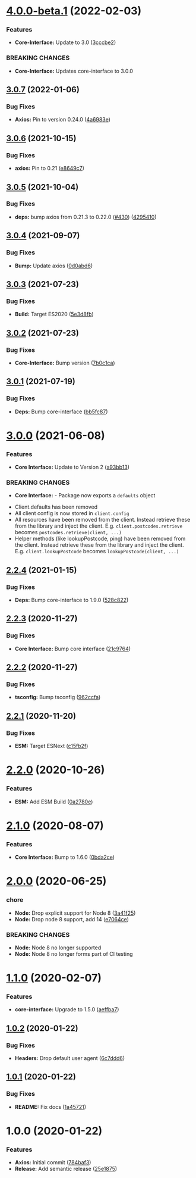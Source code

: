 # [4.0.0-beta.1](https://github.com/ideal-postcodes/core-axios/compare/3.0.7...4.0.0-beta.1) (2022-02-03)


### Features

* **Core-Interface:** Update to 3.0 ([3cccbe2](https://github.com/ideal-postcodes/core-axios/commit/3cccbe2))


### BREAKING CHANGES

* **Core-Interface:** Updates core-interface to 3.0.0

## [3.0.7](https://github.com/ideal-postcodes/core-axios/compare/3.0.6...3.0.7) (2022-01-06)


### Bug Fixes

* **Axios:** Pin to version 0.24.0 ([4a6983e](https://github.com/ideal-postcodes/core-axios/commit/4a6983e))

## [3.0.6](https://github.com/ideal-postcodes/core-axios/compare/3.0.5...3.0.6) (2021-10-15)


### Bug Fixes

* **axios:** Pin to 0.21 ([e8649c7](https://github.com/ideal-postcodes/core-axios/commit/e8649c7))

## [3.0.5](https://github.com/ideal-postcodes/core-axios/compare/3.0.4...3.0.5) (2021-10-04)


### Bug Fixes

* **deps:** bump axios from 0.21.3 to 0.22.0 ([#430](https://github.com/ideal-postcodes/core-axios/issues/430)) ([4295410](https://github.com/ideal-postcodes/core-axios/commit/4295410))

## [3.0.4](https://github.com/ideal-postcodes/core-axios/compare/3.0.3...3.0.4) (2021-09-07)


### Bug Fixes

* **Bump:** Update axios ([0d0abd6](https://github.com/ideal-postcodes/core-axios/commit/0d0abd6))

## [3.0.3](https://github.com/ideal-postcodes/core-axios/compare/3.0.2...3.0.3) (2021-07-23)


### Bug Fixes

* **Build:** Target ES2020 ([5e3d8fb](https://github.com/ideal-postcodes/core-axios/commit/5e3d8fb))

## [3.0.2](https://github.com/ideal-postcodes/core-axios/compare/3.0.1...3.0.2) (2021-07-23)


### Bug Fixes

* **Core-Interface:** Bump version ([7b0c1ca](https://github.com/ideal-postcodes/core-axios/commit/7b0c1ca))

## [3.0.1](https://github.com/ideal-postcodes/core-axios/compare/3.0.0...3.0.1) (2021-07-19)


### Bug Fixes

* **Deps:** Bump core-interface ([bb5fc87](https://github.com/ideal-postcodes/core-axios/commit/bb5fc87))

# [3.0.0](https://github.com/ideal-postcodes/core-axios/compare/2.2.4...3.0.0) (2021-06-08)


### Features

* **Core Interface:** Update to Version 2 ([a93bb13](https://github.com/ideal-postcodes/core-axios/commit/a93bb13))


### BREAKING CHANGES

* **Core Interface:** - Package now exports a `defaults` object
- Client.defaults has been removed
- All client config is now stored in `client.config`
- All resources have been removed from the client. Instead retrieve
these from the library and inject the client. E.g.
`client.postcodes.retrieve` becomes `postcodes.retrieve(client, ...)`
- Helper methods (like lookupPostcode, ping) have been removed from the client.
Instead retrieve these from the library and inject the client. E.g.
`client.lookupPostcode` becomes `lookupPostcode(client, ...)`

## [2.2.4](https://github.com/ideal-postcodes/core-axios/compare/2.2.3...2.2.4) (2021-01-15)


### Bug Fixes

* **Deps:** Bump core-interface to 1.9.0 ([528c822](https://github.com/ideal-postcodes/core-axios/commit/528c822))

## [2.2.3](https://github.com/ideal-postcodes/core-axios/compare/2.2.2...2.2.3) (2020-11-27)


### Bug Fixes

* **Core Interface:** Bump core interface ([21c9764](https://github.com/ideal-postcodes/core-axios/commit/21c9764))

## [2.2.2](https://github.com/ideal-postcodes/core-axios/compare/2.2.1...2.2.2) (2020-11-27)


### Bug Fixes

* **tsconfig:** Bump tsconfig ([962ccfa](https://github.com/ideal-postcodes/core-axios/commit/962ccfa))

## [2.2.1](https://github.com/ideal-postcodes/core-axios/compare/2.2.0...2.2.1) (2020-11-20)


### Bug Fixes

* **ESM:** Target ESNext ([c15fb2f](https://github.com/ideal-postcodes/core-axios/commit/c15fb2f))

# [2.2.0](https://github.com/ideal-postcodes/core-axios/compare/2.1.0...2.2.0) (2020-10-26)


### Features

* **ESM:** Add ESM Build ([0a2780e](https://github.com/ideal-postcodes/core-axios/commit/0a2780e))

# [2.1.0](https://github.com/ideal-postcodes/core-axios/compare/2.0.0...2.1.0) (2020-08-07)


### Features

* **Core Interface:** Bump to 1.6.0 ([0bda2ce](https://github.com/ideal-postcodes/core-axios/commit/0bda2ce))

# [2.0.0](https://github.com/ideal-postcodes/core-axios/compare/1.1.0...2.0.0) (2020-06-25)


### chore

* **Node:** Drop explicit support for Node 8 ([3a41f25](https://github.com/ideal-postcodes/core-axios/commit/3a41f25))
* **Node:** Drop node 8 support, add 14 ([e7064ce](https://github.com/ideal-postcodes/core-axios/commit/e7064ce))


### BREAKING CHANGES

* **Node:** Node 8 no longer supported
* **Node:** Node 8 no longer forms part of CI testing

# [1.1.0](https://github.com/ideal-postcodes/core-axios/compare/1.0.2...1.1.0) (2020-02-07)


### Features

* **core-interface:** Upgrade to 1.5.0 ([aeffba7](https://github.com/ideal-postcodes/core-axios/commit/aeffba7))

## [1.0.2](https://github.com/ideal-postcodes/core-axios/compare/1.0.1...1.0.2) (2020-01-22)


### Bug Fixes

* **Headers:** Drop default user agent ([6c7ddd6](https://github.com/ideal-postcodes/core-axios/commit/6c7ddd6))

## [1.0.1](https://github.com/ideal-postcodes/core-axios/compare/1.0.0...1.0.1) (2020-01-22)


### Bug Fixes

* **README:** Fix docs ([1a45721](https://github.com/ideal-postcodes/core-axios/commit/1a45721))

# 1.0.0 (2020-01-22)


### Features

* **Axios:** Initial commit ([784baf3](https://github.com/ideal-postcodes/core-axios/commit/784baf3))
* **Release:** Add semantic release ([25e1875](https://github.com/ideal-postcodes/core-axios/commit/25e1875))
